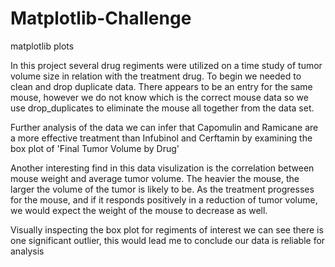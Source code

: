 # Matplotlib-Challenge
matplotlib plots

In this project several drug regiments were utilized on a time study of tumor volume size in relation with the treatment drug. To begin we needed to clean and drop duplicate data. There appears to be an entry for the same mouse, however we do not know which is the correct mouse data so we use drop_duplicates to eliminate the mouse all together from the data set. 

Further analysis of the data we can infer that Capomulin and Ramicane are a more effective treatment than Infubinol and Cerftamin by examining the box plot of 'Final Tumor Volume by Drug'

Another interesting find in this data visulization is the correlation between mouse weight and average tumor volume. The heavier the mouse, the larger the volume of the tumor is likely to be. As the treatment progresses for the mouse, and if it responds positively in a reduction of tumor volume, we would expect the weight of the mouse to decrease as well.

Visually inspecting the box plot for regiments of interest we can see there is one significant outlier, this would lead me to conclude our data is reliable for analysis
